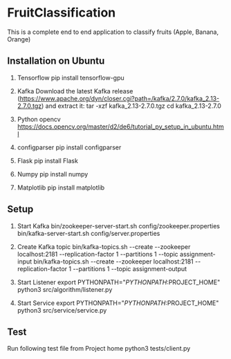 # FruitClassification

This is a complete end to end application to classify fruits (Apple, Banana, Orange)

## Installation on Ubuntu

1. Tensorflow
pip install tensorflow-gpu

2. Kafka
Download the latest Kafka release (https://www.apache.org/dyn/closer.cgi?path=/kafka/2.7.0/kafka_2.13-2.7.0.tgz) and extract it:
tar -xzf kafka_2.13-2.7.0.tgz
cd kafka_2.13-2.7.0

3. Python opencv
https://docs.opencv.org/master/d2/de6/tutorial_py_setup_in_ubuntu.html

4. configparser
pip install configparser 

5. Flask
pip install Flask

6. Numpy
pip install numpy

7. Matplotlib
pip install matplotlib

## Setup

1. Start Kafka
bin/zookeeper-server-start.sh config/zookeeper.properties
bin/kafka-server-start.sh config/server.properties

2. Create Kafka topic
bin/kafka-topics.sh --create --zookeeper localhost:2181 --replication-factor 1 --partitions 1 --topic assignment-input
bin/kafka-topics.sh --create --zookeeper localhost:2181 --replication-factor 1 --partitions 1 --topic assignment-output

3. Start Listener
export PYTHONPATH="${PYTHONPATH}:$PROJECT_HOME"
python3 src/algorithm/listener.py

4. Start Service
export PYTHONPATH="${PYTHONPATH}:$PROJECT_HOME"
python3 src/service/service.py

## Test
Run following test file from Project home
python3 tests/client.py

